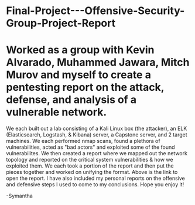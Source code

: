 # Final-Project---Offensive-Security-Group-Project-Report

# Worked as a group with Kevin Alvarado, Muhammed Jawara, Mitch Murov and myself to create a pentesting report on the attack, defense, and analysis of a vulnerable network.

We each built out a lab consisting of a Kali Linux box (the attacker), an ELK (Elasticsearch, Logstash, & Kibana) server, a Capstone server, and 2 target machines.  We each performed nmap scans, found a plethora of vulnerabilities, acted as "bad actors" and exploited some of the found vulnerabilites.  We then created a report where we mapped out the network topology and reported on the critical system vulnerabilities & how we exploited them.  We each took a portion of the report and then put the pieces together and worked on unifying the format.  Above is the link to open the report.  I have also included my personal reports on the offensive and defensive steps I used to come to my conclusions. Hope you enjoy it!

-Symantha
